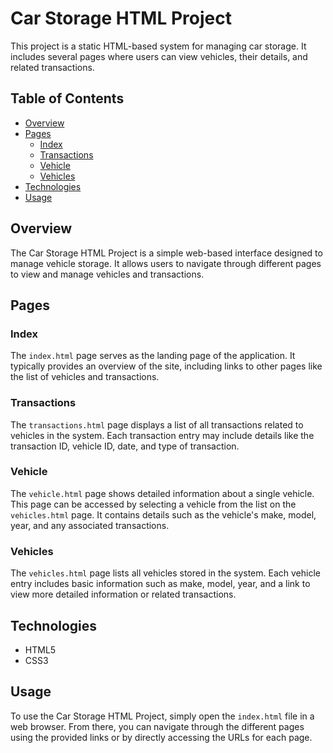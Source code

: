 # Car Storage HTML Project

This project is a static HTML-based system for managing car storage. It includes several pages where users can view vehicles, their details, and related transactions.

## Table of Contents
- [Overview](#overview)
- [Pages](#pages)
  - [Index](#index)
  - [Transactions](#transactions)
  - [Vehicle](#vehicle)
  - [Vehicles](#vehicles)
- [Technologies](#technologies)
- [Usage](#usage)

## Overview

The Car Storage HTML Project is a simple web-based interface designed to manage vehicle storage. It allows users to navigate through different pages to view and manage vehicles and transactions.

## Pages

### Index

The `index.html` page serves as the landing page of the application. It typically provides an overview of the site, including links to other pages like the list of vehicles and transactions.

### Transactions

The `transactions.html` page displays a list of all transactions related to vehicles in the system. Each transaction entry may include details like the transaction ID, vehicle ID, date, and type of transaction.

### Vehicle

The `vehicle.html` page shows detailed information about a single vehicle. This page can be accessed by selecting a vehicle from the list on the `vehicles.html` page. It contains details such as the vehicle's make, model, year, and any associated transactions.

### Vehicles

The `vehicles.html` page lists all vehicles stored in the system. Each vehicle entry includes basic information such as make, model, year, and a link to view more detailed information or related transactions.

## Technologies

- HTML5
- CSS3

## Usage

To use the Car Storage HTML Project, simply open the `index.html` file in a web browser. From there, you can navigate through the different pages using the provided links or by directly accessing the URLs for each page.

